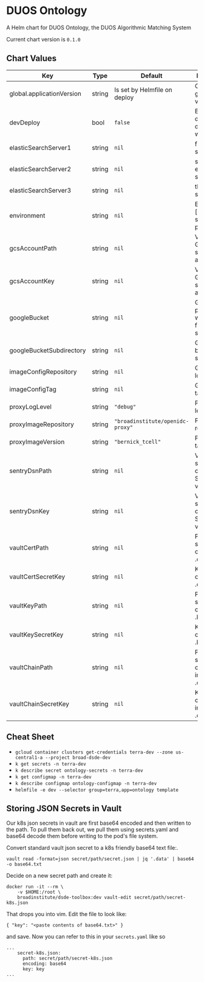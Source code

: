 DUOS Ontology
========
A Helm chart for DUOS Ontology, the DUOS Algorithmic Matching System

Current chart version is `0.1.0`

## Chart Values

| Key | Type | Default | Description |
|-----|------|---------|-------------|
| global.applicationVersion | string | Is set by Helmfile on deploy | Ontology global version |
| devDeploy | bool | `false` | Enable to deploy to dev locally with Skaffold |
| elasticSearchServer1 | string | `nil` | first elastic search host |
| elasticSearchServer2 | string | `nil` | second elastic search host |
| elasticSearchServer3 | string | `nil` | third elastic search host |
| environment | string | `nil` | Environment, [dev, alpha, staging, prod] |
| gcsAccountPath | string | `nil` | Vault path to GCS base64 service account json |
| gcsAccountKey | string | `nil` | Vault key of GCS base64 service account json |
| googleBucket | string | `nil` | Google project where GCS files are stored |
| googleBucketSubdirectory | string | `nil` | Google bucket subdirectory |
| imageConfigRepository | string | `nil` | GCR image location |
| imageConfigTag | string | `nil` | GCR image tag |
| proxyLogLevel | string | `"debug"` | Proxy log level |
| proxyImageRepository | string | `"broadinstitute/openidc-proxy"` | Proxy image repository |
| proxyImageVersion | string | `"bernick_tcell"` | Proxy image tag |
| sentryDsnPath | string | `nil` | Vault path to secret containing Sentry DSN value |
| sentryDsnKey | string | `nil` | Vault key of secret containing Sentry DSN value |
| vaultCertPath | string | `nil` | Path to secret containing .crt |
| vaultCertSecretKey | string | `nil` | Key in secret containing .crt |
| vaultKeyPath | string | `nil` | Path to secret containing .key |
| vaultKeySecretKey | string | `nil` | Key in secret containing .key |
| vaultChainPath | string | `nil` | Path to secret containing intermediate .crt |
| vaultChainSecretKey | string | `nil` | Key in secret containing intermediate .crt |

## Cheat Sheet

* `gcloud container clusters get-credentials terra-dev --zone us-central1-a --project broad-dsde-dev`
* `k get secrets -n terra-dev`
* `k describe secret ontology-secrets -n terra-dev`
* `k get configmap -n terra-dev`
* `k describe configmap ontology-configmap -n terra-dev`
* `helmfile -e dev --selector group=terra,app=ontology template`

## Storing JSON Secrets in Vault
Our k8s json secrets in vault are first base64 encoded and then written to 
the path. To pull them back out, we pull them using secrets.yaml and 
base64 decode them before writing to the pod's file system.

Convert standard vault json secret to a k8s friendly base64 text file:.
```
vault read -format=json secret/path/secret.json | jq '.data' | base64 -o base64.txt
```  
Decide on a new secret path and create it:
```
docker run -it --rm \
    -v $HOME:/root \
    broadinstitute/dsde-toolbox:dev vault-edit secret/path/secret-k8s.json
```
That drops you into vim. Edit the file to look like:
```
{ "key": "<paste contents of base64.txt>" }
```
and save. Now you can refer to this in your `secrets.yaml` like so
```
...
    secret-k8s.json:
      path: secret/path/secret-k8s.json
      encoding: base64
      key: key
...
```